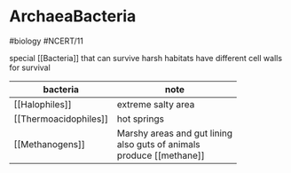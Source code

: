 # ArchaeaBacteria
#biology #NCERT/11 

special [[Bacteria]] that can survive harsh habitats
have different cell walls for survival

| bacteria              | note               |
| --------------------- | ------------------ |
| [[Halophiles]]        | extreme salty area |
| [[Thermoacidophiles]] | hot springs        |
| [[Methanogens]]       | Marshy areas and gut lining<br> also guts of animals <br> produce [[methane]]                  |
